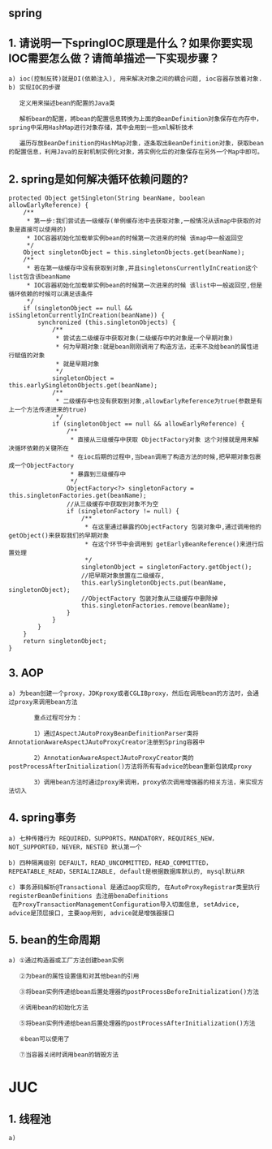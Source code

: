 ## spring

## 1. 请说明一下springIOC原理是什么？如果你要实现IOC需要怎么做？请简单描述一下实现步骤？

    a) ioc(控制反转)就是DI(依赖注入), 用来解决对象之间的耦合问题, ioc容器存放着对象.
    b) 实现IOC的步骤
       
       定义用来描述bean的配置的Java类
       
       解析bean的配置，將bean的配置信息转换为上面的BeanDefinition对象保存在内存中，spring中采用HashMap进行对象存储，其中会用到一些xml解析技术
       
       遍历存放BeanDefinition的HashMap对象，逐条取出BeanDefinition对象，获取bean的配置信息，利用Java的反射机制实例化对象，將实例化后的对象保存在另外一个Map中即可。
##   2.  spring是如何解决循环依赖问题的?
    protected Object getSingleton(String beanName, boolean allowEarlyReference) {
        /**
         * 第一步:我们尝试去一级缓存(单例缓存池中去获取对象,一般情况从该map中获取的对象是直接可以使用的)
         * IOC容器初始化加载单实例bean的时候第一次进来的时候 该map中一般返回空
         */
        Object singletonObject = this.singletonObjects.get(beanName);
        /**
         * 若在第一级缓存中没有获取到对象,并且singletonsCurrentlyInCreation这个list包含该beanName
         * IOC容器初始化加载单实例bean的时候第一次进来的时候 该list中一般返回空,但是循环依赖的时候可以满足该条件
         */
        if (singletonObject == null && isSingletonCurrentlyInCreation(beanName)) {
            synchronized (this.singletonObjects) {
                /**
                 * 尝试去二级缓存中获取对象(二级缓存中的对象是一个早期对象)
                 * 何为早期对象:就是bean刚刚调用了构造方法，还来不及给bean的属性进行赋值的对象
                 * 就是早期对象
                 */
                singletonObject = this.earlySingletonObjects.get(beanName);
                /**
                 * 二级缓存中也没有获取到对象,allowEarlyReference为true(参数是有上一个方法传递进来的true)
                 */
                if (singletonObject == null && allowEarlyReference) {
                    /**
                     * 直接从三级缓存中获取 ObjectFactory对象 这个对接就是用来解决循环依赖的关键所在
                     * 在ioc后期的过程中,当bean调用了构造方法的时候,把早期对象包裹成一个ObjectFactory
                     * 暴露到三级缓存中
                     */
                    ObjectFactory<?> singletonFactory = this.singletonFactories.get(beanName);
                    //从三级缓存中获取到对象不为空
                    if (singletonFactory != null) {
                        /**
                         * 在这里通过暴露的ObjectFactory 包装对象中,通过调用他的getObject()来获取我们的早期对象
                         * 在这个环节中会调用到 getEarlyBeanReference()来进行后置处理
                         */
                        singletonObject = singletonFactory.getObject();
                        //把早期对象放置在二级缓存,
                        this.earlySingletonObjects.put(beanName, singletonObject);
                        //ObjectFactory 包装对象从三级缓存中删除掉
                        this.singletonFactories.remove(beanName);
                    }
                }
            }
        }
        return singletonObject;
    }

## 3. AOP
    a) 为bean创建一个proxy，JDKproxy或者CGLIBproxy，然后在调用bean的方法时，会通过proxy来调用bean方法
       
           重点过程可分为：
       
           1）通过AspectJAutoProxyBeanDefinitionParser类将AnnotationAwareAspectJAutoProxyCreator注册到Spring容器中
       
           2）AnnotationAwareAspectJAutoProxyCreator类的postProcessAfterInitialization()方法将所有有advice的bean重新包装成proxy
       
           3）调用bean方法时通过proxy来调用，proxy依次调用增强器的相关方法，来实现方法切入
## 4. spring事务
    a) 七种传播行为 REQUIRED，SUPPORTS，MANDATORY，REQUIRES_NEW，NOT_SUPPORTED，NEVER，NESTED 默认第一个
    
    b) 四种隔离级别 DEFAULT，READ_UNCOMMITTED，READ_COMMITTED，REPEATABLE_READ，SERIALIZABLE, default是根据数据库默认的, mysql默认RR
    
    c) 事务源码解析@Transactional 是通过aop实现的, 在AutoProxyRegistrar类里执行registerBeanDefinitions 去注册benaDefinitions  
     在ProxyTransactionManagementConfiguration导入切面信息, setAdvice, advice是顶层接口, 主要aop用到, advice就是增强器接口
## 5. bean的生命周期
    a) ①通过构造器或工厂方法创建bean实例
       
       ②为bean的属性设置值和对其他bean的引用
       
       ③将bean实例传递给bean后置处理器的postProcessBeforeInitialization()方法
       
       ④调用bean的初始化方法
       
       ⑤将bean实例传递给bean后置处理器的postProcessAfterInitialization()方法
       
       ⑥bean可以使用了
       
       ⑦当容器关闭时调用bean的销毁方法
# JUC

## 1. 线程池
    a) 